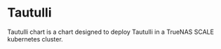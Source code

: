 # Tautulli

Tautulli chart is a chart designed to deploy Tautulli in a TrueNAS SCALE kubernetes cluster.
